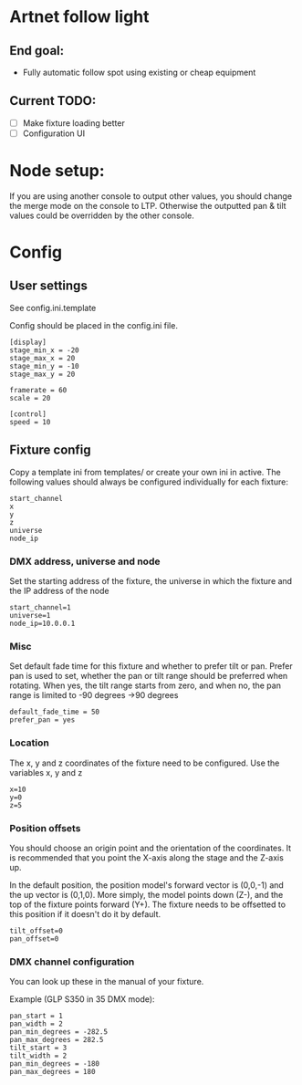 # Artnet follow light
## End goal:
* Fully automatic follow spot using existing or cheap equipment

## Current TODO:
- [ ] Make fixture loading better
- [ ] Configuration UI

# Node setup:
If you are using another console to output other values, you should change the merge mode on the console to LTP. Otherwise the outputted pan & tilt values could be overridden by the other console.

# Config

## User settings
See config.ini.template

Config should be placed in the config.ini file.

    [display]
    stage_min_x = -20
    stage_max_x = 20
    stage_min_y = -10
    stage_max_y = 20

    framerate = 60
    scale = 20

    [control]
    speed = 10

## Fixture config
Copy a template ini from templates/ or create your own ini in active. The following values should always be configured individually for each fixture:

    start_channel
    x
    y
    z
    universe
    node_ip
    
### DMX address, universe and node
Set the starting address of the fixture, the universe in which the fixture and the IP address of the node

    start_channel=1
    universe=1
    node_ip=10.0.0.1

### Misc
Set default fade time for this fixture and whether to prefer tilt or pan.
Prefer pan is used to set, whether the pan or tilt range should be preferred when rotating. When yes, the tilt range starts from zero, and when no, the pan range is limited to -90 degrees ->90 degrees

    default_fade_time = 50
    prefer_pan = yes

### Location
The x, y and z coordinates of the fixture need to be configured.
Use the variables x, y and z

    x=10
    y=0
    z=5

### Position offsets
You should choose an origin point and the orientation of the coordinates. It is recommended that you point the X-axis along the stage and the Z-axis up.

In the default position, the position model's forward vector is (0,0,-1) and the up vector is (0,1,0). More simply, the model points down (Z-), and the top of the fixture points forward (Y+). The fixture needs to be offsetted to this position if it doesn't do it by default.

    tilt_offset=0
    pan_offset=0

### DMX channel configuration
You can look up these in the manual of your fixture.

Example (GLP S350 in 35 DMX mode):

    pan_start = 1
    pan_width = 2
    pan_min_degrees = -282.5
    pan_max_degrees = 282.5
    tilt_start = 3
    tilt_width = 2
    pan_min_degrees = -180
    pan_max_degrees = 180

